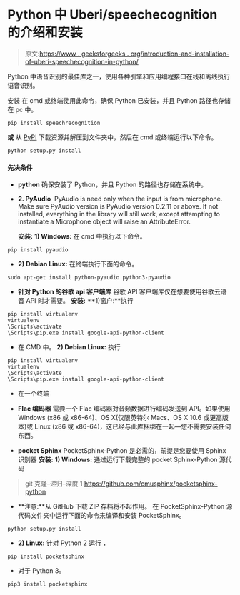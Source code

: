# Python 中 Uberi/speechecognition 的介绍和安装

> 原文:[https://www . geeksforgeeks . org/introduction-and-installation-of-uberi-speechecognition-in-python/](https://www.geeksforgeeks.org/introduction-and-installation-of-uberi-speechrecognition-in-python/)

Python 中语音识别的最佳库之一，使用各种引擎和应用编程接口在线和离线执行语音识别。

安装
在 cmd 或终端使用此命令，确保 Python 已安装，并且 Python 路径也存储在 pc 中。

```
pip install speechrecognition
```

**或**
从 [PyPI](https://pypi.org/project/SpeechRecognition/) 下载资源并解压到文件夹中，然后在 cmd 或终端运行以下命令。

```
python setup.py install
```

#### 先决条件

*   **python**
    确保安装了 Python，并且 Python 的路径也存储在系统中。

*   **2\. PyAudio** 
    PyAudio is need only when the input is from microphone. Make sure PyAudio version is PyAudio version 0.2.11 or above. If not installed, everything in the library will still work, except attempting to instantiate a Microphone object will raise an AttributeError. 

    **安装:**
    **1) Windows:** 在 cmd 中执行以下命令。

```
pip install pyaudio
```

*   **2) Debian Linux:** 在终端执行下面的命令。

```
sudo apt-get install python-pyaudio python3-pyaudio
```

*   **针对 Python 的谷歌 api 客户端库**
    谷歌 API 客户端库仅在想要使用谷歌云语音 API 时才需要。
    **安装:**
    **1)窗户:**执行

```
pip install virtualenv
virtualenv 
\Scripts\activate
\Scripts\pip.exe install google-api-python-client
```

*   在 CMD 中。
    **2) Debian Linux:** 执行

```
pip install virtualenv
virtualenv 
\Scripts\activate
\Scripts\pip.exe install google-api-python-client
```

*   在一个终端

*   **Flac 编码器**
    需要一个 Flac 编码器对音频数据进行编码发送到 API。如果使用 Windows (x86 或 x86-64)、OS X(仅限英特尔 Macs、OS X 10.6 或更高版本)或 Linux (x86 或 x86-64)，这已经与此库捆绑在一起—您不需要安装任何东西。

*   **pocket Sphinx**
    PocketSphinx-Python 是必需的，前提是您要使用 Sphinx 识别器
    **安装:**
    **1) Windows:** 通过运行下载完整的 pocket Sphinx-Python 源代码

> git 克隆–递归–深度 1 https://github.com/cmusphinx/pocketsphinx-python

*   **注意:**从 GitHub 下载 ZIP 存档将不起作用。
    在 PocketSphinx-Python 源代码文件夹中运行下面的命令来编译和安装 PocketSphinx。

```
python setup.py install
```

*   **2) Linux:** 针对 Python 2 运行
    ，

```
pip install pocketsphinx 
```

*   对于 Python 3。

```
pip3 install pocketsphinx
```